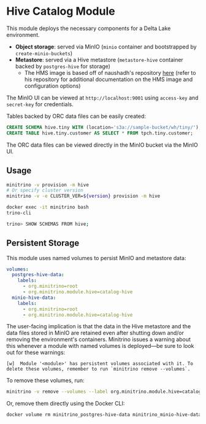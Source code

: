 # Hive Catalog Module

This module deploys the necessary components for a Delta Lake environment.

- **Object storage**: served via MinIO (`minio` container and bootstrapped by
  `create-minio-buckets`)
- **Metastore**: served via a Hive metastore (`metastore-hive` container backed
  by `postgres-hive` for storage)
  - The HMS image is based off of naushadh's repository
    [here](https://github.com/naushadh/hive-metastore) (refer to his repository
    for additional documentation on the HMS image and configuration options)

The MinIO UI can be viewed at `http://localhost:9001` using `access-key` and
`secret-key` for credentials.

Tables backed by ORC data files can be easily created:

```sql
CREATE SCHEMA hive.tiny WITH (location='s3a://sample-bucket/wh/tiny/');
CREATE TABLE hive.tiny.customer AS SELECT * FROM tpch.tiny.customer;
```

The ORC data files can be viewed directly in the MinIO bucket via the MinIO UI.

## Usage

```sh
minitrino -v provision -m hive
# Or specify cluster version
minitrino -v -e CLUSTER_VER=${version} provision -m hive

docker exec -it minitrino bash 
trino-cli

trino> SHOW SCHEMAS FROM hive;
```

## Persistent Storage

This module uses named volumes to persist MinIO and metastore data:

```yaml
volumes:
  postgres-hive-data:
    labels:
      - org.minitrino=root
      - org.minitrino.module.hive=catalog-hive
  minio-hive-data:
    labels:
      - org.minitrino=root
      - org.minitrino.module.hive=catalog-hive
```

The user-facing implication is that the data in the Hive metastore and the data
files stored in MinIO are retained even after shutting down and/or removing the
environment's containers. Minitrino issues a warning about this whenever a
module with named volumes is deployed––be sure to look out for these warnings:

```log
[w]  Module '<module>' has persistent volumes associated with it. To delete these volumes, remember to run `minitrino remove --volumes`.
```

To remove these volumes, run:

```sh
minitrino -v remove --volumes --label org.minitrino.module.hive=catalog-hive
```

Or, remove them directly using the Docker CLI:

```sh
docker volume rm minitrino_postgres-hive-data minitrino_minio-hive-data
```
